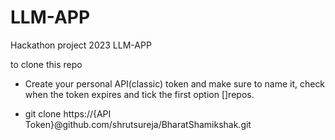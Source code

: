 # LLM-APP
Hackathon project 2023 LLM-APP


to clone this repo 

- Create your personal API(classic) token and make sure to name it, check when the token expires and tick the first option []repos.

- git clone https://{API Token}@github.com/shrutsureja/BharatShamikshak.git 
